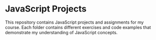 # JavaScript Projects
This repository contains JavaScript projects and assignments for my course. Each folder contains different exercises and code examples that demonstrate my understanding of JavaScript concepts.

